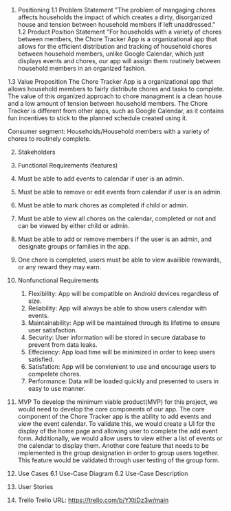 1. Positioning
  1.1 Problem Statement
  "The problem of mangaging chores affects households the impact of which creates a dirty, disorganized house and tension between household members if left unaddressed."
  1.2 Product Position Statement
  "For households with a variety of chores between members, the Chore Tracker App is a organizational app that allows for the efficient distribution and tracking of household chores between household members, unlike Google Calendar, which just displays events and chores, our app will assign them routinely between household members in an organized fashion.
  
  1.3 Value Proposition
  The Chore Tracker App is a organizational app that allows household members to fairly distribute chores and tasks to complete. The value of this organized approach to chore managment is a clean house and a low amount of tension between household members. The Chore Tracker is different from other apps, such as Google Calendar, as it contains fun incentives to stick to the planned schedule created using it.
  
 Consumer segment: Households/Household members with a variety of chores to routinely complete.
 
2. Stakeholders

3. Functional Requirements (features)
  1.	Must be able to add events to calendar if user is an admin.
  2.	Must be able to remove or edit events from calendar if user is an admin.
  3.	Must be able to mark chores as completed if child or admin. 
  4.	Must be able to view all chores on the calendar, completed or not and can be viewed by either child or admin.
  5.	Must be able to add or remove members if the user is an admin, and designate groups or families in the app.
  6. One chore is completed, users must be able to view availible rewwards, or any reward they may earn. 
  
4. Nonfunctional Requirements
   1. Flexibility: App will be compatible on Android devices regardless of size.
   2. Reliability: App will always be able to show users calendar with events.
   3. Maintainability: App will be maintained through its lifetime to ensure user satisfaction.
   4. Security: User information will be stored in secure database to prevent from data leaks.
   5. Effeciency: App load time will be minimized in order to keep users satisfied.
   6. Satisfation: App will be convienient to use and encourage users to compelete chores.
   7. Performance: Data will be loaded quickly and presented to users in easy to use manner.
   
5. MVP
To develop the minimum viable product(MVP) for this project, we would need to develop the core components of our app. The core component of the Chore Tracker app is the ability to add events and view the event calendar. To validate this, we would create a UI for the display of the home page and allowing user to complete the add event form. Additionally, we would allow users to view either a list of events or the calendar to display them. Another core feature that needs to be implemented is the group designation in order to group users together. This feature would be validated through user testing of the group form.


6. Use Cases
  6.1 Use-Case Diagram
  6.2 Use-Case Description

7. User Stories

8. Trello
  Trello URL: https://trello.com/b/YXtiDz3w/main 
